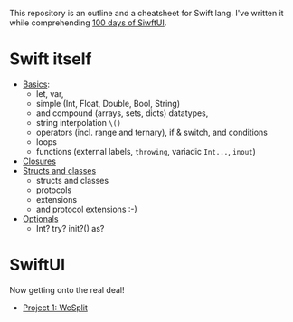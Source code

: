 This repository is an outline and a cheatsheet for Swift lang.
I've written it while comprehending [100 days of SiwftUI](https://www.hackingwithswift.com/100/swiftui).

# Swift itself
* [Basics](basics.md): 
  * let, var, 
  * simple (Int, Float, Double, Bool, String) 
  * and compound (arrays, sets, dicts) datatypes, 
  * string interpolation `\()`
  * operators (incl. range and ternary), if & switch, and conditions
  * loops
  * functions (external labels, `throwing`, variadic `Int...`, `inout`)
* [Closures](closures.md)
* [Structs and classes](structs.md)
  * structs and classes
  * protocols
  * extensions
  * and protocol extensions :-)
* [Optionals](optionals.md)
  * Int? try? init?() as?

# SwiftUI
Now getting onto the real deal!
* [Project 1: WeSplit](SwiftUI_project1.md)
